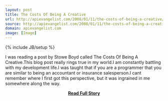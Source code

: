 ```yaml
---
layout: post
title: The Costs Of Being A Creative
url: http://apievangelist.com/2008/01/11/the-costs-of-being-a-creative/
source: http://apievangelist.com/2008/01/11/the-costs-of-being-a-creative/
domain: apievangelist.com
image: [Image]
---
```

{% include JB/setup %}<p>I was reading a post by Stowe Boyd called The Costs Of Being A Creative.This blog post really rings true in my world.I am constantly battling with my development life.I was taught that if you are a programmer that you are similar to being an accountant or insurance salesperson.I cant remember where I first got this perspective, but it was ingrained in me somewhere along the way.</p>
<center><p><a href="http://apievangelist.com/2008/01/11/the-costs-of-being-a-creative/" style='padding:25px; font-sze:18px; font-weight: bold;'>Read Full Story</a></p></center>
